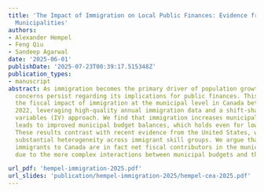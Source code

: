 ```yaml
---
title: 'The Impact of Immigration on Local Public Finances: Evidence from Canadian
  Municipalities'
authors:
- Alexander Hempel
- Feng Qiu
- Sandeep Agarwal
date: '2025-06-01'
publishDate: '2025-07-23T00:39:17.515348Z'
publication_types:
- manuscript
abstract: As immigration becomes the primary driver of population growth in many countries,
  concerns persist regarding its implications for public finances. This paper examines
  the fiscal impact of immigration at the municipal level in Canada between 2004 and
  2022, leveraging high-quality annual immigration data and a shift-share instrumental
  variables (IV) approach. We find that immigration increases municipal revenues and
  leads to improved municipal budget balances, which holds even for low-skilled immigrants.
  These results contrast with recent evidence from the United States, which highlights
  substantial heterogeneity across immigrant skill groups. We argue that low-skill
  immigrants to Canada are in fact net fiscal contributors in the municipal context,
  due to the more complex interactions between municipal budgets and the skill distribution.

url_pdf: 'hempel-immigration-2025.pdf'
url_slides: 'publication/hempel-immigration-2025/hempel-cea-2025.pdf'
---
```

